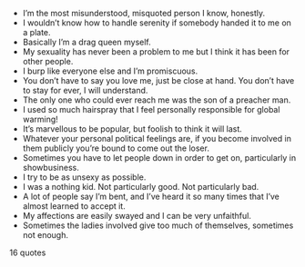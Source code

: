  - I’m the most misunderstood, misquoted person I know, honestly.
 - I wouldn’t know how to handle serenity if somebody handed it to me on a plate.
 - Basically I’m a drag queen myself.
 - My sexuality has never been a problem to me but I think it has been for other people.
 - I burp like everyone else and I’m promiscuous.
 - You don’t have to say you love me, just be close at hand. You don’t have to stay for ever, I will understand.
 - The only one who could ever reach me was the son of a preacher man.
 - I used so much hairspray that I feel personally responsible for global warming!
 - It’s marvellous to be popular, but foolish to think it will last.
 - Whatever your personal political feelings are, if you become involved in them publicly you’re bound to come out the loser.
 - Sometimes you have to let people down in order to get on, particularly in showbusiness.
 - I try to be as unsexy as possible.
 - I was a nothing kid. Not particularly good. Not particularly bad.
 - A lot of people say I’m bent, and I’ve heard it so many times that I’ve almost learned to accept it.
 - My affections are easily swayed and I can be very unfaithful.
 - Sometimes the ladies involved give too much of themselves, sometimes not enough.

16 quotes